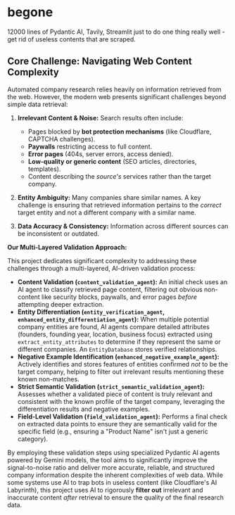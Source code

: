 # begone
12000 lines of Pydantic AI, Tavily, Streamlit just to do one thing really well - get rid of useless contents that are scraped.

## Core Challenge: Navigating Web Content Complexity

Automated company research relies heavily on information retrieved from the web. However, the modern web presents significant challenges beyond simple data retrieval:

1.  **Irrelevant Content & Noise:** Search results often include:
    *   Pages blocked by **bot protection mechanisms** (like Cloudflare, CAPTCHA challenges).
    *   **Paywalls** restricting access to full content.
    *   **Error pages** (404s, server errors, access denied).
    *   **Low-quality or generic content** (SEO articles, directories, templates).
    *   Content describing the *source's* services rather than the target company.

2.  **Entity Ambiguity:** Many companies share similar names. A key challenge is ensuring that retrieved information pertains to the *correct* target entity and not a different company with a similar name.

3.  **Data Accuracy & Consistency:** Information across different sources can be inconsistent or outdated.

**Our Multi-Layered Validation Approach:**

This project dedicates significant complexity to addressing these challenges through a multi-layered, AI-driven validation process:

*   **Content Validation (`content_validation_agent`):** An initial check uses an AI agent to classify retrieved page content, filtering out obvious non-content like security blocks, paywalls, and error pages *before* attempting deeper extraction.
*   **Entity Differentiation (`entity_verification_agent`, `enhanced_entity_differentiation_agent`):** When multiple potential company entities are found, AI agents compare detailed attributes (founders, founding year, location, business focus) extracted using `extract_entity_attributes` to determine if they represent the same or different companies. An `EntityDatabase` stores verified relationships.
*   **Negative Example Identification (`enhanced_negative_example_agent`):** Actively identifies and stores features of entities confirmed *not* to be the target company, helping to filter out irrelevant results mentioning these known non-matches.
*   **Strict Semantic Validation (`strict_semantic_validation_agent`):** Assesses whether a validated piece of content is truly relevant and consistent with the known profile of the target company, leveraging the differentiation results and negative examples.
*   **Field-Level Validation (`field_validation_agent`):** Performs a final check on extracted data points to ensure they are semantically valid for the specific field (e.g., ensuring a "Product Name" isn't just a generic category).

By employing these validation steps using specialized Pydantic AI agents powered by Gemini models, the tool aims to significantly improve the signal-to-noise ratio and deliver more accurate, reliable, and structured company information despite the inherent complexities of web data. While some systems use AI to trap bots in useless content (like Cloudflare's AI Labyrinth), this project uses AI to rigorously **filter out** irrelevant and inaccurate content *after* retrieval to ensure the quality of the final research data.
